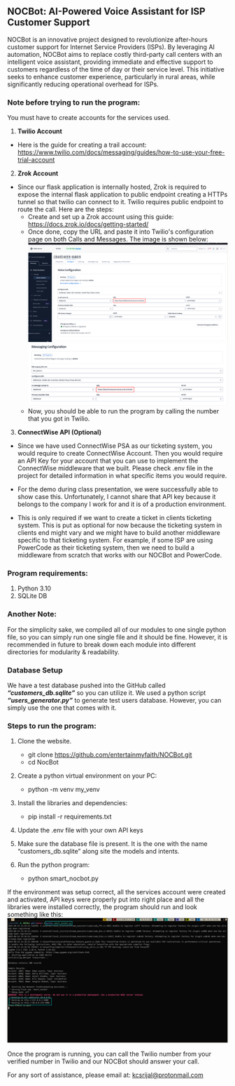 ## NOCBot: AI-Powered Voice Assistant for ISP Customer Support
NOCBot is an innovative project designed to revolutionize after-hours customer support for Internet Service Providers (ISPs). By leveraging AI automation, NOCBot aims to replace costly third-party call centers with an intelligent voice assistant, providing immediate and effective support to customers regardless of the time of day or their service level. This initiative seeks to enhance customer experience, particularly in rural areas, while significantly reducing operational overhead for ISPs.

### Note before trying to run the program:
You must have to create accounts for the services used.
1. **Twilio Account**
- Here is the guide for creating a trail account: https://www.twilio.com/docs/messaging/guides/how-to-use-your-free-trial-account

2. **Zrok Account**
- Since our flask application is internally hosted, Zrok is required to expose the internal flask application to public endpoint creating a HTTPs tunnel so that twilio can connect to it. Twilio requires public endpoint to route the call. Here are the steps:
    - Create and set up a Zrok account using this guide: https://docs.zrok.io/docs/getting-started/
    - Once done, copy the URL and paste it into Twilio's configuration page on both Calls and Messages. The image is shown below:
    ![Twilio Voice](images/voice_service.png)
    ![Twilio Voice](images/messaging_service.png)
    - Now, you should be able to run the program by calling the number that you got in Twilio. 

3. **ConnectWise API (Optional)**
- Since we have used ConnectWise PSA as our ticketing system, you would require to create ConnectWise Account. Then you would require an API Key for your account that you can use to implement the ConnectWise middleware that we built. Please check .env file in the project for detailed information in what specific items you would require.

- For the demo during class presentation, we were successfully able to show case this. Unfortunately, I cannot share that API key because it belongs to the company I work for and it is of a production environment. 

- This is only required if we want to create a ticket in clients ticketing system. This is put as optional for now because the ticketing system in clients end might vary and we might have to build another middleware specific to that ticketing system. For example, if some ISP are using PowerCode as their ticketing system, then we need to build a middleware from scratch that works with our NOCBot and PowerCode.

### Program requirements:
1. Python 3.10
2. SQLite DB


### Another Note:
For the simplicity sake, we compiled all of our modules to one single python file, so you can simply run one single file and it should be fine. However, it is recommended in future to break down each module into different directories for modularity & readability.

### Database Setup
We have a test database pushed into the GitHub called ***“customers_db.sqlite”*** so you can utilize it. We used a python script ***“users_generator.py”*** to generate test users database. However, you can simply use the one that comes with it.


### Steps to run the program:
1. Clone the website.
    - git clone https://github.com/entertainmyfaith/NOCBot.git
    - cd NocBot

2. Create a python virtual environment on your PC:
    - python -m venv my_venv

3. Install the libraries and dependencies:
    - pip install -r requirements.txt

4. Update the .env file with your own API keys

5. Make sure the database file is present. It is the one with the name “customers_db.sqlite” along site the models and intents.

6. Run the python program:
    - python smart_nocbot.py


If the environment was setup correct, all the services account were created and activated, API keys were properly put into right place and all the libraries were installed correctly, the program should run and look something like this:
![Twilio Voice](images/program_execution.png)


Once the program is running, you can call the Twilio number from your verified number in Twilio and our NOCBot should answer your call.

For any sort of assistance, please email at: kcsrijal@protonmail.com
